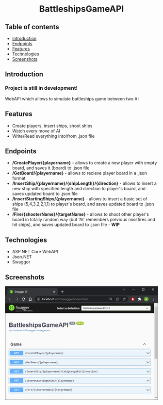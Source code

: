 <h1 align="center">
 BattleshipsGameAPI
</h1>

## Table of contents
* [Introduction](#introduction)
* [Endpoints](#Endpoints)
* [Features](#Features)
* [Technologies](#technologies)
* [Screenshots](#screenshots)

## Introduction
<h3>Project is still in development!</h3>
WebAPI which allows to simulate battleships game between two AI

## Features
* Create players, insert ships, shoot ships
* Watch every move of AI
* Write/Read everything into/from .json file

## Endpoints
* <b>/CreatePlayer/{playername}</b> - allows to create a new player with empty board, and saves it (board) to .json file
* <b>/GetBoard/{playername}</b> - allows to recieve player board in a .json format
* <b>/InsertShip/{playername}/{shipLength}/{direction}</b> - allows to insert a new ship with specified length and direction to player's board, and saves updated board to .json file
* <b>/InsertStartingShips/{playername}</b> - allows to insert a basic set of ships (5,4,3,2,2,1,1) to player's board, and saves updated board to .json file
* <b>/Fire/{shooterName}/{targetName}</b> - allows to shoot other player's board in totally random way (but 'AI' remembers previous missfires and hit ships), and saves updated board to .json file - <b>WIP</b>

## Technologies
* ASP.NET Core WebAPI
* Json.NET
* Swagger

## Screenshots
<p align="center">
 <img src="./battleshipsapi.jpg" alt="Screenshot from Swagger with BattleshipsGameAPI"/>
</p>
